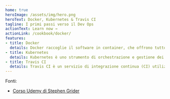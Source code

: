 ```yaml
---
home: true
heroImage: /assets/img/hero.png
heroText: Docker, Kubernetes & Travis CI
tagline: I primi passi verso il Dev Ops
actionText: Learn now →
actionLink: /cookbook/docker/
features:
- title: Docker
  details: Docker raccoglie il software in container, che offrono tutto il necessario per la loro corretta esecuzione, incluse librerie, strumenti di sistema, codice e runtime.
- title: Kubernetes
  details: Kubernetes è uno strumento di orchestrazione e gestione dei container. È ideale per tutti i business che hanno bisogno di una soluzione in HA (Alta Disponibilità) e garantisce la continuità del servizio con SLA prossimi al 100%.
- title: Travis CI
  details: Travis CI è un servizio di integrazione continua (CI) utilizzato per creare e testare progetti software
---
```

Fonti:<br>
- [Corso Udemy di Stephen Grider](https://www.udemy.com/course/docker-and-kubernetes-the-complete-guide/)
